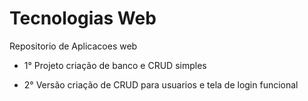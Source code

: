 # Tecnologias Web

Repositorio de Aplicacoes web

* 1° Projeto criação de banco e CRUD simples

* 2° Versão criação de CRUD para usuarios e tela de login funcional  
